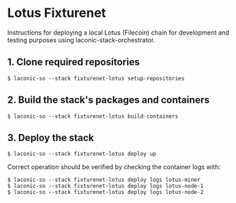 # Lotus Fixturenet

Instructions for deploying a local Lotus (Filecoin) chain for development and testing purposes using laconic-stack-orchestrator.

## 1. Clone required repositories
```
$ laconic-so --stack fixturenet-lotus setup-repositories
```
## 2. Build the stack's packages and containers
```
$ laconic-so --stack fixturenet-lotus build-containers
```
## 3. Deploy the stack
```
$ laconic-so --stack fixturenet-lotus deploy up
```
Correct operation should be verified by checking the container logs with:
```
$ laconic-so --stack fixturenet-lotus deploy logs lotus-miner
$ laconic-so --stack fixturenet-lotus deploy logs lotus-node-1
$ laconic-so --stack fixturenet-lotus deploy logs lotus-node-2
```
